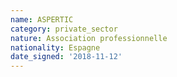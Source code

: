 ```yaml
---
name: ASPERTIC
category: private_sector
nature: Association professionnelle 
nationality: Espagne
date_signed: '2018-11-12'
---
```

    
